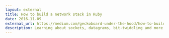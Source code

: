 ```yaml
---
layout: external
title: How to build a network stack in Ruby
date: 2016-11-09
external_url: https://medium.com/geckoboard-under-the-hood/how-to-build-a-network-stack-in-ruby-f73aeb1b661b
description: Learning about sockets, datagrams, bit-twiddling and more — all from the comfort of a high-level language
---
```

